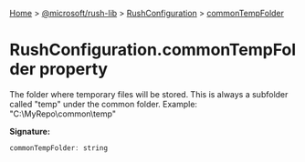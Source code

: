 [Home](./index) &gt; [@microsoft/rush-lib](./rush-lib.md) &gt; [RushConfiguration](./rush-lib.rushconfiguration.md) &gt; [commonTempFolder](./rush-lib.rushconfiguration.commontempfolder.md)

# RushConfiguration.commonTempFolder property

The folder where temporary files will be stored. This is always a subfolder called "temp" under the common folder. Example: "C:\\MyRepo\\common\\temp"

**Signature:**
```javascript
commonTempFolder: string
```
